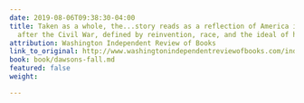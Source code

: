 ```yaml
---
date: 2019-08-06T09:38:30-04:00
title: Taken as a whole, the...story reads as a reflection of America in the years
  after the Civil War, defined by reinvention, race, and the ideal of honor.
attribution: Washington Independent Review of Books
link_to_original: http://www.washingtonindependentreviewofbooks.com/index.php/bookreview/dawsons-fall-a-novel?fbclid=IwAR1Fq64lW-M7GszXkCmEK17QtO6tK4FyPiHHbQXpSyr0CSVgtgCSb9tW2hE
book: book/dawsons-fall.md
featured: false
weight: 

---
```

